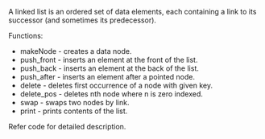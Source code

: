 A linked list is an ordered set of data elements, each containing a link to its successor (and sometimes its predecessor). 

Functions:  
* makeNode - creates a data node.  
* push_front - inserts an element at the front of the list.  
* push_back - inserts an element at the back of the list.  
* push_after - inserts an element after a pointed node. 
* delete - deletes first occurrence of a node with given key. 
* delete_pos - deletes nth node where n is zero indexed.  
* swap - swaps two nodes by link.
* print - prints contents of the list.  

Refer code for detailed description.
